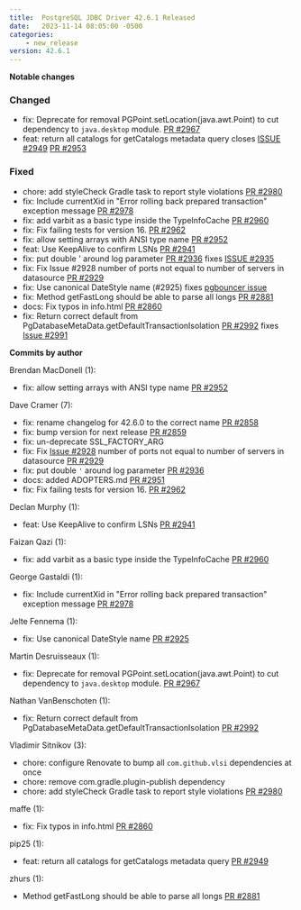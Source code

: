 ```yaml
---
title:  PostgreSQL JDBC Driver 42.6.1 Released
date:   2023-11-14 08:05:00 -0500
categories:
    - new_release
version: 42.6.1
---
```

**Notable changes**


### Changed
* fix: Deprecate for removal PGPoint.setLocation(java.awt.Point) to cut dependency to `java.desktop` module. [PR #2967](https://github.com/pgjdbc/pgjdbc/pull/2967)
* feat: return all catalogs for getCatalogs metadata query closes [ISSUE #2949](https://github.com/pgjdbc/pgjdbc/issues/2949) [PR #2953](https://github.com/pgjdbc/pgjdbc/pull/2953)

### Fixed
* chore: add styleCheck Gradle task to report style violations [PR #2980](https://github.com/pgjdbc/pgjdbc/pull/2980)
* fix: Include currentXid in "Error rolling back prepared transaction" exception message [PR #2978](https://github.com/pgjdbc/pgjdbc/pull/2978)
* fix: add varbit as a basic type inside the TypeInfoCache [PR #2960](https://github.com/pgjdbc/pgjdbc/pull/2960)
* fix: Fix failing tests for version 16.  [PR #2962](https://github.com/pgjdbc/pgjdbc/pull/2962)
* fix: allow setting arrays with ANSI type name [PR #2952](https://github.com/pgjdbc/pgjdbc/pull/2952)
* feat: Use KeepAlive to confirm LSNs [PR #2941](https://github.com/pgjdbc/pgjdbc/pull/2941)
* fix: put double ' around log parameter [PR #2936](https://github.com/pgjdbc/pgjdbc/pull/2936) fixes [ISSUE #2935](https://github.com/pgjdbc/pgjdbc/issues/2935)
* fix: Fix Issue #2928 number of ports not equal to number of servers in datasource [PR #2929](https://github.com/pgjdbc/pgjdbc/pull/2929)
* fix: Use canonical DateStyle name (#2925) fixes [pgbouncer issue](https://github.com/pgbouncer/pgbouncer/issues/776)
* fix: Method getFastLong should be able to parse all longs [PR #2881](https://github.com/pgjdbc/pgjdbc/pull/2881)
* docs: Fix typos in info.html [PR #2860](https://github.com/pgjdbc/pgjdbc/pull/2860)
* fix: Return correct default from PgDatabaseMetaData.getDefaultTransactionIsolation [PR #2992](https://github.com/pgjdbc/pgjdbc/pull/2992) fixes [Issue #2991](https://github.com/pgjdbc/pgjdbc/issues/2991)

<!--more-->

**Commits by author**

Brendan MacDonell (1):  
* fix: allow setting arrays with ANSI type name [PR #2952](https://github.com/pgjdbc/pgjdbc/pull/2952)

Dave Cramer (7):  
* fix: rename changelog for 42.6.0 to the correct name [PR #2858](https://github.com/pgjdbc/pgjdbc/pull/2858)  
* fix: bump version for next release [PR #2859](https://github.com/pgjdbc/pgjdbc/pull/2859)  
* fix: un-deprecate SSL_FACTORY_ARG  
* fix: Fix [Issue #2928](https://github.com/pgjdbc/pgjdbc/issues/2928) number of ports not equal to number of servers in datasource [PR #2929](https://github.com/pgjdbc/pgjdbc/pull/2859)  
* fix: put double `'` around log parameter [PR #2936](https://github.com/pgjdbc/pgjdbc/pull/2936)  
* docs: added ADOPTERS.md [PR #2951](https://github.com/pgjdbc/pgjdbc/pull/2951)  
* fix: Fix failing tests for version 16.  [PR #2962](https://github.com/pgjdbc/pgjdbc/pull/2962)  

Declan Murphy (1):  
* feat: Use KeepAlive to confirm LSNs [PR #2941](https://github.com/pgjdbc/pgjdbc/pull/2941)

Faizan Qazi (1):  
* fix: add varbit as a basic type inside the TypeInfoCache [PR #2960](https://github.com/pgjdbc/pgjdbc/pull/2960)

George Gastaldi (1):  
* fix: Include currentXid in "Error rolling back prepared transaction" exception message [PR #2978](https://github.com/pgjdbc/pgjdbc/pull/2978)

Jelte Fennema (1):  
* fix: Use canonical DateStyle name [PR #2925](https://github.com/pgjdbc/pgjdbc/pull/2925)

Martin Desruisseaux (1):  
* fix: Deprecate for removal PGPoint.setLocation(java.awt.Point) to cut dependency to `java.desktop` module. [PR #2967](https://github.com/pgjdbc/pgjdbc/pull/2967)

Nathan VanBenschoten (1):
* fix: Return correct default from PgDatabaseMetaData.getDefaultTransactionIsolation [PR #2992](https://github.com/pgjdbc/pgjdbc/pull/2992)

Vladimir Sitnikov (3):  
* chore: configure Renovate to bump all `com.github.vlsi` dependencies at once  
* chore: remove com.gradle.plugin-publish dependency  
* chore: add styleCheck Gradle task to report style violations [PR #2980](https://github.com/pgjdbc/pgjdbc/pull/2980)  

maffe (1):  
* fix: Fix typos in info.html [PR #2860](https://github.com/pgjdbc/pgjdbc/pull/2860)

pip25 (1):  
* feat: return all catalogs for getCatalogs metadata query [PR #2949](https://github.com/pgjdbc/pgjdbc/pull/2949)

zhurs (1):  
* Method getFastLong should be able to parse all longs [PR #2881](https://github.com/pgjdbc/pgjdbc/pull/2881)
